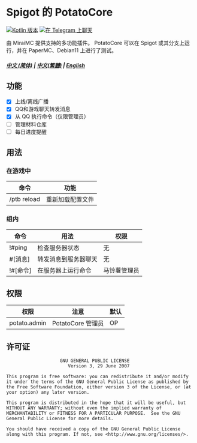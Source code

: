 # Spigot 的 PotatoCore

[![Kotlin 版本](https://img.shields.io/badge/Kotlin-1.6.21-blue.svg)](https://kotlinlang.org)
[![在 Telegram 上聊天](https://img.shields.io/badge/Chat%20on-Telegram-brightgreen.svg)](https://t.me/curiousersgames)

由 MiraiMC 提供支持的多功能插件。
PotatoCore 可以在 Spigot 或其分支上运行，并在 PaperMC、Debian11 上进行了测试。

##### [中文 (简体)](https://github.com/dmzz-yyhyy/PotatoCore/blob/main/README.md) | [中文(繁體)](https://github.com/dmzz-yyhyy/PotatoCore/blob/main/README_zh-Hant.md) | [English](https://github.com/dmzz-yyhyy/PotatoCore/blob/main/README_en-US.md)

## 功能

- [x] 上线/离线广播
- [x] QQ和游戏聊天转发消息
- [x] 从 QQ 执行命令（仅限管理员）
- [ ] 管理材料仓库
- [ ] 每日进度提醒

## 用法

### 在游戏中

| 命令          | 功能       |
|-------------|----------|
| /ptb reload | 重新加载配置文件 |

### 组内

|命令         |用法                    | 权限     |
|------------|-----------------------|--------|
| !#ping     |检查服务器状态            | 无      |
| #[消息]     |转发消息到服务器聊天       | 无      |
| !#[命令]    |在服务器上运行命令         | 马铃薯管理员 |

## 权限

| 权限          | 注意              | 默认  |
|--------------|------------------|-------|
| potato.admin | PotatoCore 管理员 | OP    |

## 许可证

````
                    GNU GENERAL PUBLIC LICENSE
                       Version 3, 29 June 2007

This program is free software: you can redistribute it and/or modify
it under the terms of the GNU General Public License as published by
the Free Software Foundation, either version 3 of the License, or (at
your option) any later version.

This program is distributed in the hope that it will be useful, but
WITHOUT ANY WARRANTY; without even the implied warranty of
MERCHANTABILITY or FITNESS FOR A PARTICULAR PURPOSE.  See the GNU
General Public License for more details.

You should have received a copy of the GNU General Public License
along with this program. If not, see <http://www.gnu.org/licenses/>.
````
